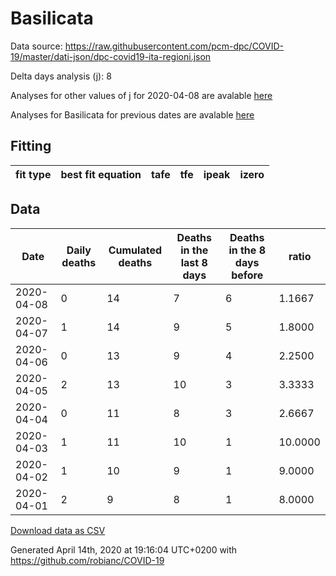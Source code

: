 # Basilicata

Data source: https://raw.githubusercontent.com/pcm-dpc/COVID-19/master/dati-json/dpc-covid19-ita-regioni.json

Delta days analysis (j): 8

Analyses for other values of j for 2020-04-08 are avalable [here](../2020-04-08/README.md)

Analyses for Basilicata for previous dates are avalable [here](../README.md)

## Fitting 
|fit type|best fit equation|tafe|tfe|ipeak|izero|
|-------|-----|--------|------|---|---|

## Data
|Date|Daily deaths|Cumulated deaths|Deaths in the last 8 days|Deaths in the 8 days before|ratio|
|----|----------|-----------|-------|--------------------|-----|
|2020-04-08|0|14|7|6|1.1667|
|2020-04-07|1|14|9|5|1.8000|
|2020-04-06|0|13|9|4|2.2500|
|2020-04-05|2|13|10|3|3.3333|
|2020-04-04|0|11|8|3|2.6667|
|2020-04-03|1|11|10|1|10.0000|
|2020-04-02|1|10|9|1|9.0000|
|2020-04-01|2|9|8|1|8.0000|

[Download data as CSV](COVID-19_basilicata_j8_2020-04-08.csv)

Generated April 14th, 2020 at 19:16:04 UTC+0200 with https://github.com/robianc/COVID-19
